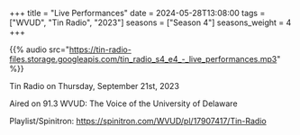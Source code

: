 +++
title = "Live Performances"
date = 2024-05-28T13:08:00
tags = ["WVUD", "Tin Radio", "2023"]
seasons = ["Season 4"]
seasons_weight = 4
+++

{{% audio src="https://tin-radio-files.storage.googleapis.com/tin_radio_s4_e4_-_live_performances.mp3" %}}

Tin Radio on Thursday, September 21st, 2023

Aired on 91.3 WVUD: The Voice of the University of Delaware

Playlist/Spinitron: https://spinitron.com/WVUD/pl/17907417/Tin-Radio

